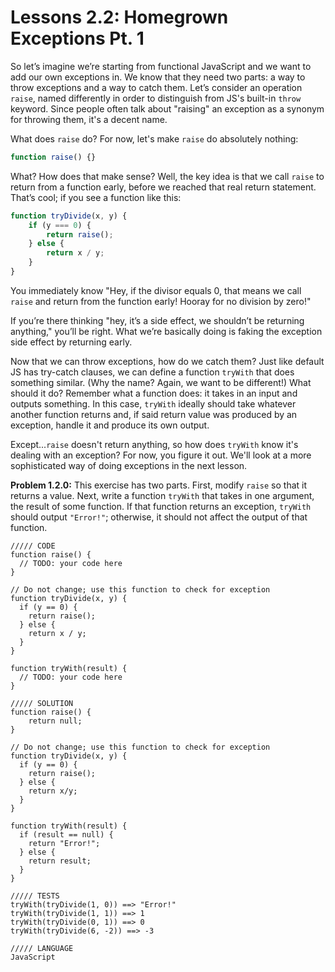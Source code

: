 # Lessons 2.2: Homegrown Exceptions Pt. 1

So let’s imagine we’re starting from functional JavaScript and we want to add our own exceptions in. We know that they need two parts: a way to throw exceptions and a way to catch them. Let’s consider an operation `raise`, named differently in order to distinguish from JS's built-in `throw` keyword. Since people often talk about "raising" an exception as a synonym for throwing them, it's a decent name.

What does `raise` do? For now, let's make `raise` do absolutely nothing:

```javascript
function raise() {}
```

What? How does that make sense? Well, the key idea is that we call `raise` to return from a function early, before we reached that real return statement. That’s cool; if you see a function like this:

```javascript
function tryDivide(x, y) {
    if (y === 0) {
        return raise();
    } else {
        return x / y;
    }
}
```

You immediately know "Hey, if the divisor equals 0, that means we call `raise` and return from the function early! Hooray for no division by zero!"

If you’re there thinking "hey, it’s a side effect, we shouldn’t be returning anything," you’ll be right. What we’re basically doing is faking the exception side effect by returning early.

Now that we can throw exceptions, how do we catch them? Just like default JS has try-catch clauses, we can define a function `tryWith` that does something similar. (Why the name? Again, we want to be different!) What should it do? Remember what a function does: it takes in an input and outputs something. In this case, `tryWith` ideally should take whatever another function returns and, if said return value was produced by an exception, handle it and produce its own output.

Except...`raise` doesn't return anything, so how does `tryWith` know it's dealing with an exception? For now, you figure it out. We'll look at a more sophisticated way of doing exceptions in the next lesson.

**Problem 1.2.0:** This exercise has two parts. First, modify `raise` so that it returns a value. Next, write a function `tryWith` that takes in one argument, the result of some function. If that function returns an exception, `tryWith` should output `"Error!"`; otherwise, it should not affect the output of that function.

```problem
///// CODE
function raise() {
  // TODO: your code here
}

// Do not change; use this function to check for exception
function tryDivide(x, y) {
  if (y == 0) {
    return raise();
  } else {
    return x / y;
  }
}

function tryWith(result) {
  // TODO: your code here
}

///// SOLUTION
function raise() {
    return null;
}

// Do not change; use this function to check for exception
function tryDivide(x, y) {
  if (y == 0) {
    return raise();
  } else {
    return x/y;
  }
}

function tryWith(result) {
  if (result == null) {
    return "Error!";
  } else {
    return result;
  }
}

///// TESTS
tryWith(tryDivide(1, 0)) ==> "Error!"
tryWith(tryDivide(1, 1)) ==> 1
tryWith(tryDivide(0, 1)) ==> 0
tryWith(tryDivide(6, -2)) ==> -3

///// LANGUAGE
JavaScript
```
